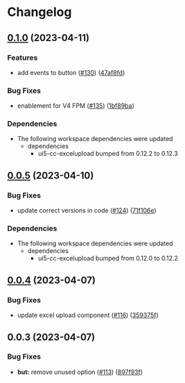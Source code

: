 # Changelog

## [0.1.0](https://github.com/marianfoo/ui5-cc-excelUpload/compare/ui5-cc-excelupload-button-v0.0.5...ui5-cc-excelupload-button-v0.1.0) (2023-04-11)


### Features

* add events to button ([#130](https://github.com/marianfoo/ui5-cc-excelUpload/issues/130)) ([47af8fd](https://github.com/marianfoo/ui5-cc-excelUpload/commit/47af8fdc73abf65dac87ec138d339f348bd18f41))


### Bug Fixes

* enablement for V4 FPM ([#135](https://github.com/marianfoo/ui5-cc-excelUpload/issues/135)) ([1bf89ba](https://github.com/marianfoo/ui5-cc-excelUpload/commit/1bf89bae4375f202ed04113fa183da7fcc0a55ba))


### Dependencies

* The following workspace dependencies were updated
  * dependencies
    * ui5-cc-excelupload bumped from 0.12.2 to 0.12.3

## [0.0.5](https://github.com/marianfoo/ui5-cc-excelUpload/compare/ui5-cc-excelupload-button-v0.0.4...ui5-cc-excelupload-button-v0.0.5) (2023-04-10)


### Bug Fixes

* update correct versions in code ([#124](https://github.com/marianfoo/ui5-cc-excelUpload/issues/124)) ([71f106e](https://github.com/marianfoo/ui5-cc-excelUpload/commit/71f106e908e85f444a8f8a1fe5974d3aedbeca25))


### Dependencies

* The following workspace dependencies were updated
  * dependencies
    * ui5-cc-excelupload bumped from 0.12.0 to 0.12.2

## [0.0.4](https://github.com/marianfoo/ui5-cc-excelUpload/compare/ui5-cc-excelupload-button-v0.0.3...ui5-cc-excelupload-button-v0.0.4) (2023-04-07)


### Bug Fixes

* update excel upload component ([#116](https://github.com/marianfoo/ui5-cc-excelUpload/issues/116)) ([359375f](https://github.com/marianfoo/ui5-cc-excelUpload/commit/359375f6dc8d3e129541ae1bc043c671d524cd2e))

## 0.0.3 (2023-04-07)


### Bug Fixes

* **but:** remove unused option ([#113](https://github.com/marianfoo/ui5-cc-excelUpload/issues/113)) ([897f93f](https://github.com/marianfoo/ui5-cc-excelUpload/commit/897f93f5257ec7edd76e0920c8555d3f61d9e29d))
